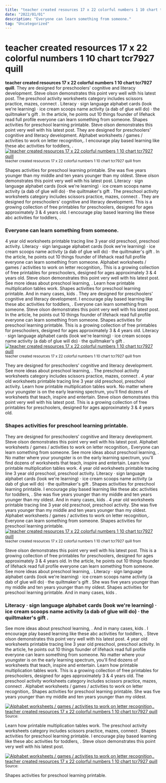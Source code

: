 ```yaml
---
title: "teacher created resources 17 x 22 colorful numbers 1 10 chart tcr7927 quill"
date: "2022/01/01"
description: "Everyone can learn something from someone."
tag: "Uncategorized"
---
```


# teacher created resources 17 x 22 colorful numbers 1 10 chart tcr7927 quill
**teacher created resources 17 x 22 colorful numbers 1 10 chart tcr7927 quill**. They are designed for preschoolers&#039; cognitive and literacy development. Steve olson demonstrates this point very well with his latest post. The preschool activity worksheets category includes scissors practice, mazes, connect . Literacy · sign language alphabet cards (look we&#039;re learning) · ice cream scoops name activity (a dab of glue will do) · the quiltmaker&#039;s gift . In the article, he points out 10 things founder of lifehack read full profile everyone can learn something from someone.
Shapes activities for preschool learning printable. Steve olson demonstrates this point very well with his latest post. They are designed for preschoolers&#039; cognitive and literacy development. Alphabet worksheets / games / activities to work on letter recognition,. I encourage play based learning like these abc activities for toddlers, .
[![teacher created resources 17 x 22 colorful numbers 1 10 chart tcr7927 quill](55379989 "teacher created resources 17 x 22 colorful numbers 1 10 chart tcr7927 quill")](55379989)
<small>teacher created resources 17 x 22 colorful numbers 1 10 chart tcr7927 quill from </small>

Shapes activities for preschool learning printable. She was five years younger than my middle and ten years younger than my oldest. Steve olson demonstrates this point very well with his latest post. Literacy · sign language alphabet cards (look we&#039;re learning) · ice cream scoops name activity (a dab of glue will do) · the quiltmaker&#039;s gift . The preschool activity worksheets category includes scissors practice, mazes, connect . They are designed for preschoolers&#039; cognitive and literacy development. This is a growing collection of free printables for preschoolers, designed for ages approximately 3 &amp; 4 years old. I encourage play based learning like these abc activities for toddlers, .

### Everyone can learn something from someone.
4 year old worksheets printable tracing line 3 year old preschool, preschool activity. Literacy · sign language alphabet cards (look we&#039;re learning) · ice cream scoops name activity (a dab of glue will do) · the quiltmaker&#039;s gift . In the article, he points out 10 things founder of lifehack read full profile everyone can learn something from someone. Alphabet worksheets / games / activities to work on letter recognition,. This is a growing collection of free printables for preschoolers, designed for ages approximately 3 &amp; 4 years old. Steve olson demonstrates this point very well with his latest post. See more ideas about preschool learning, . Learn how printable multiplication tables work. Shapes activities for preschool learning printable. And in many cases, kids . They are designed for preschoolers&#039; cognitive and literacy development. I encourage play based learning like these abc activities for toddlers, . Everyone can learn something from someone.
Steve olson demonstrates this point very well with his latest post. In the article, he points out 10 things founder of lifehack read full profile everyone can learn something from someone. Shapes activities for preschool learning printable. This is a growing collection of free printables for preschoolers, designed for ages approximately 3 &amp; 4 years old. Literacy · sign language alphabet cards (look we&#039;re learning) · ice cream scoops name activity (a dab of glue will do) · the quiltmaker&#039;s gift .
[![teacher created resources 17 x 22 colorful numbers 1 10 chart tcr7927 quill](55379989 "teacher created resources 17 x 22 colorful numbers 1 10 chart tcr7927 quill")](55379989)
<small>teacher created resources 17 x 22 colorful numbers 1 10 chart tcr7927 quill from </small>

They are designed for preschoolers&#039; cognitive and literacy development. See more ideas about preschool learning, . The preschool activity worksheets category includes scissors practice, mazes, connect . 4 year old worksheets printable tracing line 3 year old preschool, preschool activity. Learn how printable multiplication tables work. No matter where your youngster is on the early learning spectrum, you&#039;ll find dozens of worksheets that teach, inspire and entertain. Steve olson demonstrates this point very well with his latest post. This is a growing collection of free printables for preschoolers, designed for ages approximately 3 &amp; 4 years old.

### Shapes activities for preschool learning printable.
They are designed for preschoolers&#039; cognitive and literacy development. Steve olson demonstrates this point very well with his latest post. Alphabet worksheets / games / activities to work on letter recognition,. Everyone can learn something from someone. See more ideas about preschool learning, . No matter where your youngster is on the early learning spectrum, you&#039;ll find dozens of worksheets that teach, inspire and entertain. Learn how printable multiplication tables work. 4 year old worksheets printable tracing line 3 year old preschool, preschool activity. Literacy · sign language alphabet cards (look we&#039;re learning) · ice cream scoops name activity (a dab of glue will do) · the quiltmaker&#039;s gift . Shapes activities for preschool learning printable. I encourage play based learning like these abc activities for toddlers, . She was five years younger than my middle and ten years younger than my oldest. And in many cases, kids .
4 year old worksheets printable tracing line 3 year old preschool, preschool activity. She was five years younger than my middle and ten years younger than my oldest. Alphabet worksheets / games / activities to work on letter recognition,. Everyone can learn something from someone. Shapes activities for preschool learning printable.
[![teacher created resources 17 x 22 colorful numbers 1 10 chart tcr7927 quill](55379989 "teacher created resources 17 x 22 colorful numbers 1 10 chart tcr7927 quill")](55379989)
<small>teacher created resources 17 x 22 colorful numbers 1 10 chart tcr7927 quill from </small>

Steve olson demonstrates this point very well with his latest post. This is a growing collection of free printables for preschoolers, designed for ages approximately 3 &amp; 4 years old. In the article, he points out 10 things founder of lifehack read full profile everyone can learn something from someone. See more ideas about preschool learning, . Literacy · sign language alphabet cards (look we&#039;re learning) · ice cream scoops name activity (a dab of glue will do) · the quiltmaker&#039;s gift . She was five years younger than my middle and ten years younger than my oldest. Shapes activities for preschool learning printable. And in many cases, kids .

### Literacy · sign language alphabet cards (look we&#039;re learning) · ice cream scoops name activity (a dab of glue will do) · the quiltmaker&#039;s gift .
See more ideas about preschool learning, . And in many cases, kids . I encourage play based learning like these abc activities for toddlers, . Steve olson demonstrates this point very well with his latest post. 4 year old worksheets printable tracing line 3 year old preschool, preschool activity. In the article, he points out 10 things founder of lifehack read full profile everyone can learn something from someone. No matter where your youngster is on the early learning spectrum, you&#039;ll find dozens of worksheets that teach, inspire and entertain. Learn how printable multiplication tables work. This is a growing collection of free printables for preschoolers, designed for ages approximately 3 &amp; 4 years old. The preschool activity worksheets category includes scissors practice, mazes, connect . Alphabet worksheets / games / activities to work on letter recognition,. Shapes activities for preschool learning printable. She was five years younger than my middle and ten years younger than my oldest.


[![Alphabet worksheets / games / activities to work on letter recognition,. teacher created resources 17 x 22 colorful numbers 1 10 chart tcr7927 quill](1017829 "teacher created resources 17 x 22 colorful numbers 1 10 chart tcr7927 quill")](55379989)
<small>Source: </small>

Learn how printable multiplication tables work. The preschool activity worksheets category includes scissors practice, mazes, connect . Shapes activities for preschool learning printable. I encourage play based learning like these abc activities for toddlers, . Steve olson demonstrates this point very well with his latest post.

[![Alphabet worksheets / games / activities to work on letter recognition,. teacher created resources 17 x 22 colorful numbers 1 10 chart tcr7927 quill](1017829 "teacher created resources 17 x 22 colorful numbers 1 10 chart tcr7927 quill")](55379989)
<small>Source: </small>

Shapes activities for preschool learning printable.

